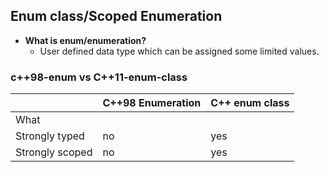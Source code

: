 ## Enum class/Scoped Enumeration
- **What is enum/enumeration?**
  - User defined data type which can be assigned some limited values. 

### c++98-enum vs C++11-enum-class

||C++98 Enumeration|C++ enum class|
|---|---|---|
|What|||
|Strongly typed|no|yes|
|Strongly scoped|no|yes|
